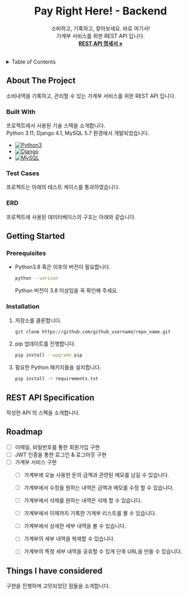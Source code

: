 <div align="center">

<h1 align="center">Pay Right Here! - Backend</h1>
  <p align="center">
    소비하고, 기록하고, 찾아보세요. 바로 여기서!
    <br />
    가계부 서비스를 위한 REST API 입니다.
    <br />
    <a href=""><strong>REST API 명세서 »</strong></a>
    <br />
    <br />
  </p>
</div>



<details>
  <summary>Table of Contents</summary>
  <ol>
    <li>
      <a href="#about-the-project">About The Project</a>
      <ul>
        <li><a href="#built-with">Built With</a></li>
      </ul>
    </li>
    <li>
      <a href="#getting-started">Getting Started</a>
      <ul>
        <li><a href="#prerequisites">Prerequisites</a></li>
        <li><a href="#installation">Installation</a></li>
      </ul>
    </li>
    <li><a href="#rest-api-specification">REST API Specification</a></li>
    <li><a href="#roadmap">Roadmap</a></li>
  </ol>
</details>



## About The Project

소비내역을 기록하고, 관리할 수 있는 가계부 서비스를 위한 REST API 입니다.



### Built With

프로젝트에서 사용된 기술 스택을 소개합니다.  
Python 3.11, Django 4.1, MySQL 5.7 환경에서 개발되었습니다.

* [![Python3][Python3]][Python3-url]
* [![Django][Django]][Django-url]
* [![MySQL][MySQL]][MySQL-url]

### Test Cases

프로젝트는 아래의 테스트 케이스를 통과하였습니다.

### ERD

프로젝트에 사용된 데이터베이스의 구조는 아래와 같습니다.



## Getting Started

### Prerequisites

* Python3.8 혹은 이후의 버전이 필요합니다.
  ```sh
  python --version
  ```
  Python 버전이 3.8 이상임을 꼭 확인해 주세요.

### Installation

1. 저장소를 클론합니다.
   ```sh
   git clone https://github.com/github_username/repo_name.git
   ```
2. pip 업데이트를 진행합니다.
   ```sh
   pip install --upgrade pip
   ```
3. 필요한 Python 패키지들을 설치합니다.
   ```sh
   pip install -r requirements.txt
   ```



## REST API Specification
작성한 API 의 스펙을 소개합니다.



## Roadmap

- [ ] 이메일, 비밀번호를 통한 회원가입 구현
- [ ] JWT 인증을 통한 로그인 & 로그아웃 구현
- [ ] 가계부 서비스 구현
    - [ ] 가계부에 오늘 사용한 돈의 금액과 관련된 메모를 남길 수 있습니다. 
    - [ ] 가계부에서 수정을 원하는 내역은 금액과 메모를 수정 할 수 있습니다.
    - [ ] 가계부에서 삭제를 원하는 내역은 삭제 할 수 있습니다.
    - [ ] 가계부에서 이제까지 기록한 가계부 리스트를 볼 수 있습니다. 
    - [ ] 가계부에서 상세한 세부 내역을 볼 수 있습니다. 
    - [ ] 가계부의 세부 내역을 복제할 수 있습니다.
    - [ ] 가계부의 특정 세부 내역을 공유할 수 있게 단축 URL을 만들 수 있습니다.
 


## Things I have considered
구현을 진행하며 고민되었던 점들을 소개합니다.



[Python3]: https://img.shields.io/badge/python3-3776AB?style=for-the-badge&logo=python&logoColor=white
[Python3-url]: https://www.python.org/
[Django]: https://img.shields.io/badge/django-092E20?style=for-the-badge&logo=django&logoColor=white
[Django-url]: https://www.djangoproject.com/
[MySQL]: https://img.shields.io/badge/mysql-4479A1?style=for-the-badge&logo=mysql&logoColor=white
[MySQL-url]: https://www.mysql.com/

